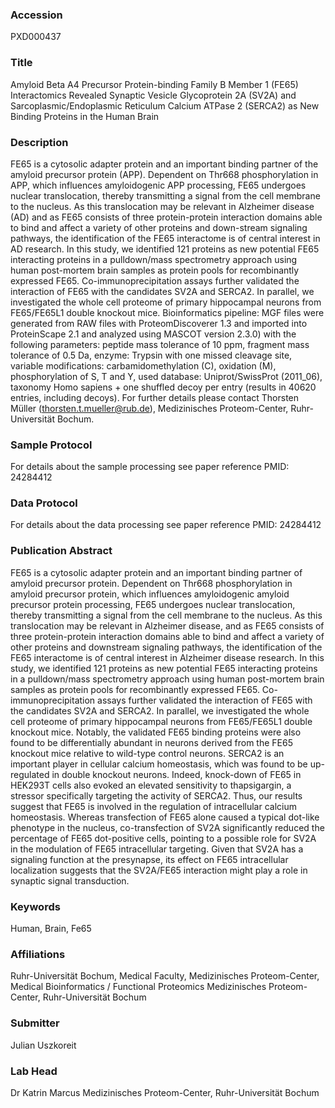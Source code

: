 ### Accession
PXD000437

### Title
Amyloid Beta A4 Precursor Protein-binding Family B Member 1 (FE65) Interactomics Revealed Synaptic Vesicle Glycoprotein 2A (SV2A) and Sarcoplasmic/Endoplasmic Reticulum Calcium ATPase 2 (SERCA2) as New Binding Proteins in the Human Brain

### Description
FE65 is a cytosolic adapter protein and an important binding partner of the amyloid precursor protein (APP). Dependent on Thr668 phosphorylation in APP, which influences amyloidogenic APP processing, FE65 undergoes nuclear translocation, thereby transmitting a signal from the cell membrane to the nucleus. As this translocation may be relevant in Alzheimer disease (AD) and as FE65 consists of three protein-protein interaction domains able to bind and affect a variety of other proteins and down-stream signaling pathways, the identification of the FE65 interactome is of central interest in AD research. In this study, we identified 121 proteins as new potential FE65 interacting proteins in a pulldown/mass spectrometry approach using human post-mortem brain samples as protein pools for recombinantly expressed FE65. Co-immunoprecipitation assays further validated the interaction of FE65 with the candidates SV2A and SERCA2. In parallel, we investigated the whole cell proteome of primary hippocampal neurons from FE65/FE65L1 double knockout mice. Bioinformatics pipeline: MGF files were generated from RAW files with ProteomDiscoverer 1.3 and imported into ProteinScape 2.1 and analyzed using MASCOT version 2.3.0) with the following parameters: peptide mass tolerance of 10 ppm, fragment mass tolerance of 0.5 Da, enzyme: Trypsin with one missed cleavage site, variable modifications: carbamidomethylation (C), oxidation (M), phosphorylation of S, T and Y, used database: Uniprot/SwissProt (2011_06), taxonomy Homo sapiens + one shuffled decoy per entry (results in 40620 entries, including decoys). For further details please contact Thorsten Müller (thorsten.t.mueller@rub.de), Medizinisches Proteom-Center, Ruhr-Universität Bochum.

### Sample Protocol
For details about the sample processing see paper reference PMID: 24284412

### Data Protocol
For details about the data processing see paper reference PMID: 24284412

### Publication Abstract
FE65 is a cytosolic adapter protein and an important binding partner of amyloid precursor protein. Dependent on Thr668 phosphorylation in amyloid precursor protein, which influences amyloidogenic amyloid precursor protein processing, FE65 undergoes nuclear translocation, thereby transmitting a signal from the cell membrane to the nucleus. As this translocation may be relevant in Alzheimer disease, and as FE65 consists of three protein-protein interaction domains able to bind and affect a variety of other proteins and downstream signaling pathways, the identification of the FE65 interactome is of central interest in Alzheimer disease research. In this study, we identified 121 proteins as new potential FE65 interacting proteins in a pulldown/mass spectrometry approach using human post-mortem brain samples as protein pools for recombinantly expressed FE65. Co-immunoprecipitation assays further validated the interaction of FE65 with the candidates SV2A and SERCA2. In parallel, we investigated the whole cell proteome of primary hippocampal neurons from FE65/FE65L1 double knockout mice. Notably, the validated FE65 binding proteins were also found to be differentially abundant in neurons derived from the FE65 knockout mice relative to wild-type control neurons. SERCA2 is an important player in cellular calcium homeostasis, which was found to be up-regulated in double knockout neurons. Indeed, knock-down of FE65 in HEK293T cells also evoked an elevated sensitivity to thapsigargin, a stressor specifically targeting the activity of SERCA2. Thus, our results suggest that FE65 is involved in the regulation of intracellular calcium homeostasis. Whereas transfection of FE65 alone caused a typical dot-like phenotype in the nucleus, co-transfection of SV2A significantly reduced the percentage of FE65 dot-positive cells, pointing to a possible role for SV2A in the modulation of FE65 intracellular targeting. Given that SV2A has a signaling function at the presynapse, its effect on FE65 intracellular localization suggests that the SV2A/FE65 interaction might play a role in synaptic signal transduction.

### Keywords
Human, Brain, Fe65

### Affiliations
Ruhr-Universität Bochum,
Medical Faculty,
Medizinisches Proteom-Center, Medical Bioinformatics / Functional Proteomics
Medizinisches Proteom-Center, Ruhr-Universität Bochum

### Submitter
Julian Uszkoreit

### Lab Head
Dr Katrin Marcus
Medizinisches Proteom-Center, Ruhr-Universität Bochum


